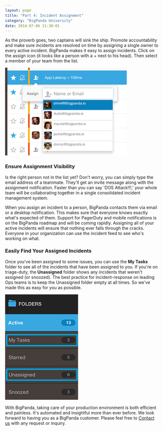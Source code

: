 ```yaml
---
layout: page
title: "Part 4: Incident Assignment"
category: "BigPanda University"
date: 2014-07-06 11:30:01
---
```


As the proverb goes, two captains will sink the ship. Promote accountability and make sure incidents are resolved on time by assigning a single owner to every active incident. BigPanda makes it easy to assign incidents. Click on the assign icon (it looks like a person with a + next to his head). Then select a member of your team from the list. 

![Incident Assignment](/media/Assignment.png)

### Ensure Assignment Visibility

Is the right person not in the list yet? Don't worry, you can simply type the email address of a teammate. They'll get an invite message along with the assignment notification. Faster than you can say 'DOS Attack!!!,' your whole team will be collaborating together in a single consolidated incident management system. 

When you assign an incident to a person, BigPanda contacts them via email or a desktop notification. This makes sure that everyone knows exactly what's expected of them. Support for PagerDuty and mobile notifications is on the BigPanda roadmap and will be coming rapidly. Assigning all of your active incidents will ensure that nothing ever falls through the cracks. Everyone in your organization can use the incident feed to see who's working on what.

### Easily Find Your Assigned Incidents

Once you've been assigned to some issues, you can use the **My Tasks** folder to see all of the incidents that have been assigned to you. If you're on triage-duty, the **Unassigned** folder shows any incidents that weren't assigned (or snoozed). The best practice for incident-response on leading Ops teams is to keep the Unassigned folder empty at all times. So we've made this as easy for you as possible.  

![My Tasks &amp; Unassigned Folders](/media/UnAssigned.png)

With BigPanda, taking care of your production environment is both efficient and painless. It's automated and insightful more than ever before. We look forward to having you as a BigPanda customer. Please feel free to [Contact us](mailto:support@bigpanda.io?Subject=Contacting%20you%20regarding%20BigPanda) with any request or inquiry.
